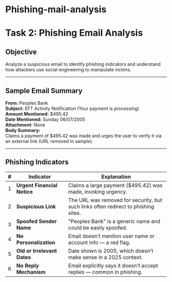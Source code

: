 # Phishing-mail-analysis

# Task 2: Phishing Email Analysis

##  Objective
Analyze a suspicious email to identify phishing indicators and understand how attackers use social engineering to manipulate victims.

---

##  Sample Email Summary

**From:** Peoples Bank  
**Subject:** EFT Activity Notification (Your payment is processing)  
**Amount Mentioned:** $495.42  
**Date Mentioned:** Sunday 06/07/2005  
**Attachment:** None  
**Body Summary:**  
Claims a payment of $495.42 was made and urges the user to verify it via an external link (URL removed in sample).

---

##  Phishing Indicators

| # | Indicator | Explanation |
|---|-----------|-------------|
| 1 | **Urgent Financial Notice** | Claims a large payment ($495.42) was made, invoking urgency. |
| 2 | **Suspicious Link** | The URL was removed for security, but such links often redirect to phishing sites. |
| 3 | **Spoofed Sender Name** | "Peoples Bank" is a generic name and could be easily spoofed. |
| 4 | **No Personalization** | Email doesn’t mention user name or account info — a red flag. |
| 5 | **Old or Irrelevant Dates** | Date shown is 2005, which doesn’t make sense in a 2025 context. |
| 6 | **No Reply Mechanism** | Email explicitly says it doesn't accept replies — common in phishing. |
